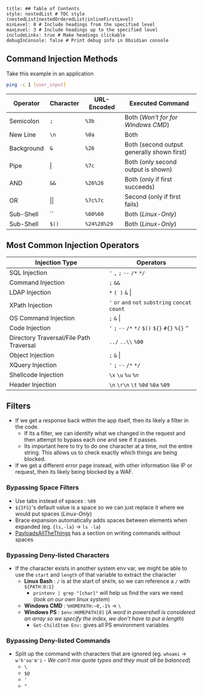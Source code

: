 ```table-of-contents
title: ## Table of Contents
style: nestedList # TOC style (nestedList|nestedOrderedList|inlineFirstLevel)
minLevel: 0 # Include headings from the specified level
maxLevel: 3 # Include headings up to the specified level
includeLinks: true # Make headings clickable
debugInConsole: false # Print debug info in Obsidian console
```
## Command Injection Methods
Take this example in an application
```bash
ping -c 1 [user_input]
```

| Operator   | Character | URL-Encoded | Executed Command                           |
| ---------- | --------- | ----------- | ------------------------------------------ |
| Semicolon  | `;`       | `%3b`       | Both (*Won't for for Windows CMD*)         |
| New Line   | `\n`      | `%0a`       | Both                                       |
| Background | `&`       | `%26`       | Both (second output generally shown first) |
| Pipe       | \|        | `%7c`       | Both (only second output is shown)         |
| AND        | `&&`      | `%26%26`    | Both (only if first succeeds)              |
| OR         | \|\|      | `%7c%7c`    | Second (only if first fails)               |
| Sub-Shell  | ``        | `%60%60`    | Both (*Linux-Only*)                        |
| Sub-Shell  | `$()`     | `%24%28%29` | Both (*Linux-Only*)                        |
## Most Common Injection Operators

| Injection Type                          | Operators                                          |
| --------------------------------------- | -------------------------------------------------- |
| SQL Injection                           | `'` `,` `;` `--` `/*` `*/`                         |
| Command Injection                       | `;` `&&`                                           |
| LDAP Injection                          | `*` `( )` `&` \|                                   |
| XPath Injection                         | `'` `or` `and` `not` `substring` `concat` `count`  |
| OS Command Injection                    | `;` `&` \|                                         |
| Code Injection                          | `'` `;` `--` `/*` `*/` `$()` `${}` `#{}` `%{}` `^` |
| Directory Traversal/File Path Traversal | `../` `..\\` `%00`                                 |
| Object Injection                        | `;` `&` \|                                         |
| XQuery Injection                        | `'` `;` `--` `/*` `*/`                             |
| Shellcode Injection                     | `\x` `\u` `%u` `%n`                                |
| Header Injection                        | `\n` `\r\n` `\t` `%0d` `%0a` `%09`                 |
## Filters
- If we get a response back within the app itself, then its likely a filter in the code.
	- If its a filter, we can identify what we changed in the request and then attempt to bypass each one and see if it passes.
	- Its important here to try to do one character at a time, not the entire string. This allows us to check exactly which things are being blocked.
- If we get a different error page instead, with other information like IP or request, then its likely being blocked by a WAF.

### Bypassing Space Filters
- Use tabs instead of spaces : `%09`
- `${IFS}`'s default value is a space so we can just replace it where we would put spaces (*Linux-Only*)
- Brace expansion automatically adds spaces between elements when expanded (eg. `{ls,-la}` -> `ls -la`)
- [PayloadsAllTheThings](https://github.com/swisskyrepo/PayloadsAllTheThings/tree/master/Command%20Injection#bypass-without-space) has a section on writing commands without spaces

### Bypassing Deny-listed Characters
- If the character exists in another system env var, we might be able to use the `start` and `length` of that variable to extract the character
	- **Linux Bash** : `/` is at the start of `$PATH`, so we can reference a `/` with `${PATH:0:1}`
		- `printenv | grep "[char]"` will help us find the vars we need (*look on our own linux system*)
	- **Windows CMD** : `%HOMEPATH:~0,-1%` -> `\`
	- **Windows PS** : `$env:HOMEPATH[0]` (*A word in powershell is considered an array so we specify the index, we don't have to put a length*)
		- `Get-ChildItem Env:` gives all PS environment variables

### Bypassing Deny-listed Commands
- Split up the command with characters that are ignored (eg. `whoami` -> `w'h'oa'm'i` - *We can't mix quote types and they must all be balanced*)
	- `\`
	- `$@`
	- `'`
	- `"`